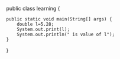 
public class learning {

	public static void main(String[] args) {
		double l=5.28;
		System.out.print(l);
		System.out.println(" is value of l");
	}

}
